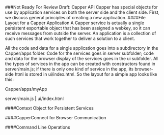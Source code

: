 ###Not Ready For Review Draft: Capper API
Capper has special objects for use by application services on both the server side and the client side. First, we discuss general principles of creating a new application.
####File Layout for a Capper Application
A Capper service is actually a single persistent exportable object that has been assigned a webkey, so it can receive messages from outside the server. An application is a collection of such services that work together to deliver a solution to a client. 

All the code and data for a single application goes into a subdirectory in the Capper/apps folder. Code for the services goes in server subfolder; code and data for the browser display of the services goes in the ui subfolder. All the types of services in the app can be created with constructors found in server/main.js; if there is only one kind of service in the app, its browser-side html is stored in ui/index.html. So the layout for a simple app looks like this:

Capper/apps/myApp

server/main.js |  ui/index.html
                    


####Context Object for Persistent Services

####CapperConnect for Browser Communication

####Command Line Operations
